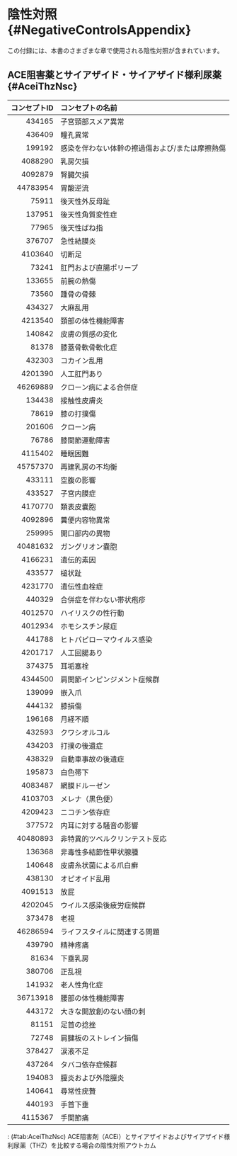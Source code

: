 # 陰性対照 {#NegativeControlsAppendix}

この付録には、本書のさまざまな章で使用される陰性対照が含まれています。

## ACE阻害薬とサイアザイド・サイアザイド様利尿薬 {#AceiThzNsc}

| コンセプトID | コンセプトの名前                                |
|-------------:|:------------------------------------------------|
|       434165 | 子宮頸部スメア異常                              |
|       436409 | 瞳孔異常                                        |
|       199192 | 感染を伴わない体幹の擦過傷および/または摩擦熱傷 |
|      4088290 | 乳房欠損                                        |
|      4092879 | 腎臓欠損                                        |
|     44783954 | 胃酸逆流                                        |
|        75911 | 後天性外反母趾                                  |
|       137951 | 後天性角質変性症                                |
|        77965 | 後天性ばね指                                    |
|       376707 | 急性結膜炎                                      |
|      4103640 | 切断足                                          |
|        73241 | 肛門および直腸ポリープ                          |
|       133655 | 前腕の熱傷                                      |
|        73560 | 踵骨の骨棘                                      |
|       434327 | 大麻乱用                                        |
|      4213540 | 頚部の体性機能障害                              |
|       140842 | 皮膚の質感の変化                                |
|        81378 | 膝蓋骨軟骨軟化症                                |
|       432303 | コカイン乱用                                    |
|      4201390 | 人工肛門あり                                    |
|     46269889 | クローン病による合併症                          |
|       134438 | 接触性皮膚炎                                    |
|        78619 | 膝の打撲傷                                      |
|       201606 | クローン病                                      |
|        76786 | 膝関節運動障害                                  |
|      4115402 | 睡眠困難                                        |
|     45757370 | 再建乳房の不均衡                                |
|       433111 | 空腹の影響                                      |
|       433527 | 子宮内膜症                                      |
|      4170770 | 類表皮嚢胞                                      |
|      4092896 | 糞便内容物異常                                  |
|       259995 | 開口部内の異物                                  |
|     40481632 | ガングリオン嚢胞                                |
|      4166231 | 遺伝的素因                                      |
|       433577 | 槌状趾                                          |
|      4231770 | 遺伝性血栓症                                    |
|       440329 | 合併症を伴わない帯状疱疹                        |
|      4012570 | ハイリスクの性行動                              |
|      4012934 | ホモシスチン尿症                                |
|       441788 | ヒトパピローマウイルス感染                      |
|      4201717 | 人工回腸あり                                    |
|       374375 | 耳垢塞栓                                        |
|      4344500 | 肩関節インピンジメント症候群                    |
|       139099 | 嵌入爪                                          |
|       444132 | 膝損傷                                          |
|       196168 | 月経不順                                        |
|       432593 | クワシオルコル                                  |
|       434203 | 打撲の後遺症                                    |
|       438329 | 自動車事故の後遺症                              |
|       195873 | 白色帯下                                        |
|      4083487 | 網膜ドルーゼン                                  |
|      4103703 | メレナ（黒色便）                                |
|      4209423 | ニコチン依存症                                  |
|       377572 | 内耳に対する騒音の影響                          |
|     40480893 | 非特異的ツベルクリンテスト反応                  |
|       136368 | 非毒性多結節性甲状腺腫                          |
|       140648 | 皮膚糸状菌による爪白癬                          |
|       438130 | オピオイド乱用                                  |
|      4091513 | 放屁                                            |
|      4202045 | ウイルス感染後疲労症候群                        |
|       373478 | 老視                                            |
|     46286594 | ライフスタイルに関連する問題                    |
|       439790 | 精神疼痛                                        |
|        81634 | 下垂乳房                                        |
|       380706 | 正乱視                                          |
|       141932 | 老人性角化症                                    |
|     36713918 | 腰部の体性機能障害                              |
|       443172 | 大きな開放創のない顔の刺                        |
|        81151 | 足首の捻挫                                      |
|        72748 | 肩腱板のストレイン損傷                          |
|       378427 | 涙液不足                                        |
|       437264 | タバコ依存症候群                                |
|       194083 | 膣炎および外陰膣炎                              |
|       140641 | 尋常性疣贅                                      |
|       440193 | 手首下垂                                        |
|      4115367 | 手関節痛                                        |

: (#tab:AceiThzNsc) ACE阻害剤（ACEi）とサイアザイドおよびサイアザイド様利尿薬（THZ）を比較する場合の陰性対照アウトカム
